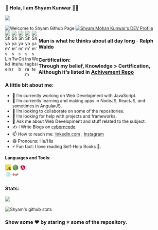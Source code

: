 ###  👋 Hola,   I am Shyam Kunwar 👨‍💻

![](https://komarev.com/ghpvc/?username=your-github-oshyam&color=green)

<img src="https://media.giphy.com/media/YMjxt3IpkgY20VBFRG/source.gif" alt="Welcome to Shyam Github Page"  height="200px" width="200px" />

<a href="https://dev.to/oshyam">
  <img src="https://d2fltix0v2e0sb.cloudfront.net/dev-badge.svg" alt="Shyam Mohan Kunwar's DEV Profile" height="22px" width="22px">
</a>

<a href="https://www.linkedin.com/in/shyammohankunwar/">
  <img align="left" alt="Shyam's Linkdein" width="22px" src="https://cdn.jsdelivr.net/npm/simple-icons@v3/icons/linkedin.svg" />
  </a>
  
 <a href="https://twitter.com/ShyamMohan57732">
  <img align="left" alt="Shyam's Twitter" width="22px" src="https://cdn.jsdelivr.net/npm/simple-icons@v3/icons/twitter.svg" />
   </a>
   
  <a href="https://github.com/oshyam">
  <img align="left" alt="Shyam's Github" width="22px" src="https://cdn.jsdelivr.net/npm/simple-icons@v3/icons/github.svg" />
   </a>
   
  <a href="https://www.instagram.com/shyamsinghrajput007/">
  <img align="left" alt="Shyam's Instagram" width="22px" src="https://cdn.jsdelivr.net/npm/simple-icons@v3/icons/instagram.svg" />
   </a> 
   
   <a href="https://cyberncode.com/">
  <img align="left" alt="Shyam's Website" width="22px" src="https://cdn.jsdelivr.net/npm/simple-icons@v3/icons/atom.svg" />
   </a><br/>

### Man is what he thinks about all day long - Ralph Waldo
### Certification:<br/>Through my belief, Knowledge > Certification, Although it's listed in <a href="https://github.com/oshyam/Achievement">Achivement Repo</a>

### A little bit about me:
- 🔭 I’m currently working on Web Development with JavaScript.
- 🌱 I’m currently learning and making apps in  NodeJS, ReactJS, and sometimes in AngularJS.
- 👯 I’m looking to collaborate on some of the repositories.
- 🤔 I’m looking for help with projects and frameworks.
- 💬 Ask me about Web Development and stuff related to the subject.
- ✍️  I Write Blogs on [cyberncode](https://cyberncode.com)
- 📫 How to reach me: [linkedin.com](https://www.linkedin.com/in/shyammohankunwar/) , [Instagram](https://www.instagram.com/shyamsinghrajput007/)
- 😄 Pronouns: He/His
- ⚡ Fun fact: I love reading Self-Help Books 📖.

**Languages and Tools:**  

<code><img height="20" src="https://raw.githubusercontent.com/github/explore/80688e429a7d4ef2fca1e82350fe8e3517d3494d/topics/javascript/javascript.png"></code>
<code><img height="20" src="https://raw.githubusercontent.com/github/explore/80688e429a7d4ef2fca1e82350fe8e3517d3494d/topics/nodejs/nodejs.png"></code>
<code><img height="20" src="https://raw.githubusercontent.com/github/explore/80688e429a7d4ef2fca1e82350fe8e3517d3494d/topics/angular/angular.png"></code>  
<code><img height="20" src="https://raw.githubusercontent.com/github/explore/80688e429a7d4ef2fca1e82350fe8e3517d3494d/topics/react/react.png"></code> 
<code><img height="20" src="https://raw.githubusercontent.com/github/explore/80688e429a7d4ef2fca1e82350fe8e3517d3494d/topics/git/git.png"></code>

### Stats:

![](https://github-readme-streak-stats.herokuapp.com/?user=oshyam&theme=dark&hide_border=false)<br/>

![Shyam's github stats](https://github-readme-stats.vercel.app/api?username=oshyam&show_icons=true)



### Show some ❤️ by staring ⭐ some of the repository.

<!--
**oshyam/oshyam** is a ✨ _special_ ✨ repository because its `README.md` (this file) appears on your GitHub profile.

Here are some ideas to get you started:

- 🔭 I’m currently working on ...
- 🌱 I’m currently learning ...
- 👯 I’m looking to collaborate on ...
- 🤔 I’m looking for help with ...
- 💬 Ask me about ...
- 📫 How to reach me: ...
- 😄 Pronouns: ...
- ⚡ Fun fact: ...
-->

